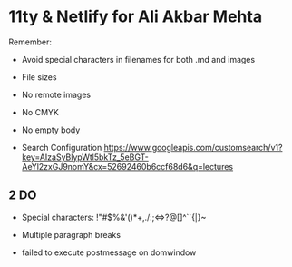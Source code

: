 # 11ty & Netlify for Ali Akbar Mehta

Remember:
- Avoid special characters in filenames for both .md and images
- File sizes
- No remote images
- No CMYK
- No empty body

- Search Configuration
https://www.googleapis.com/customsearch/v1?key=AIzaSyBlypWtl5bkTz_5eBGT-AeYl2zxGJ9nomY&cx=52692460b6ccf68d6&q=lectures

## 2 DO

- Special characters: !"#$%&'()*+,./:;<=>?@[\]^``{|}~
- Multiple paragraph breaks

- failed to execute postmessage on domwindow
